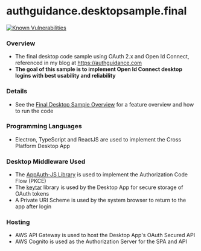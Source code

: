 # authguidance.desktopsample.final

[![Known Vulnerabilities](https://snyk.io/test/github/gary-archer/authguidance.desktopsample.final/badge.svg)](https://snyk.io/test/github/gary-archer/authguidance.desktopsample.final)

### Overview

* The final desktop code sample using OAuth 2.x and Open Id Connect, referenced in my blog at https://authguidance.com
* **The goal of this sample is to implement Open Id Connect desktop logins with best usability and reliability**

### Details

* See the [Final Desktop Sample Overview](https://authguidance.com/2018/01/26/final-desktop-sample-overview/) for a feature overview and how to run the code

### Programming Languages

* Electron, TypeScript and ReactJS are used to implement the Cross Platform Desktop App

### Desktop Middleware Used

* The [AppAuth-JS Library](https://github.com/openid/AppAuth-JS/blob/master/README.md) is used to implement the Authorization Code Flow (PKCE)
* The [keytar](https://github.com/atom/node-keytar) library is used by the Desktop App for secure storage of OAuth tokens
* A Private URI Scheme is used by the system browser to return to the app after login

### Hosting
* AWS API Gateway is used to host the Desktop App's OAuth Secured API
* AWS Cognito is used as the Authorization Server for the SPA and API
